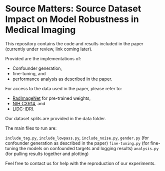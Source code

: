 # Source Matters: Source Dataset Impact on Model Robustness in Medical Imaging

This repository contains the code and results included in the paper (currently under review, link coming later).

Provided are the implementations of:

* Confounder generation,
* fine-tuning, and
* performance analysis as described in the paper.

For access to the data used in the paper, please refer to:
* [RadImageNet](https://github.com/BMEII-AI/RadImageNet) for pre-trained weights,
* [NIH CXR14](https://nihcc.app.box.com/v/ChestXray-NIHCC), and
* [LIDC-IDRI](https://wiki.cancerimagingarchive.net/pages/viewpage.action?pageId=1966254).

Our dataset splits are provided in the data folder.

The main files to run are:

`include_tag.py`, `include_lowpass.py`, `include_noise.py`, `gender.py` (for confounder generation as described in the paper)
`fine-tuning.py` (for fine-tuning the models on confounded targets and logging results)
`analysis.py` (for pulling results together and plotting)

Feel free to contact us for help with the reproduction of our experiments.
